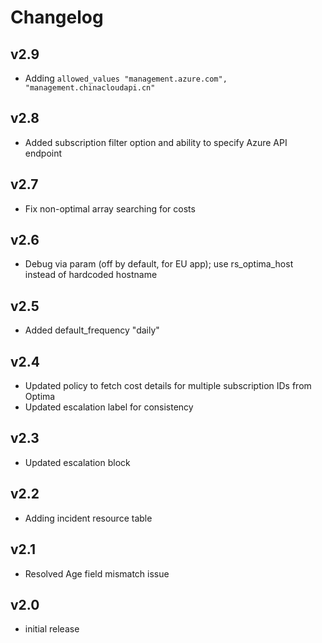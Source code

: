 # Changelog

## v2.9

- Adding `allowed_values "management.azure.com", "management.chinacloudapi.cn"`

## v2.8

- Added subscription filter option and ability to specify Azure API endpoint

## v2.7

- Fix non-optimal array searching for costs

## v2.6

- Debug via param (off by default, for EU app); use rs_optima_host instead of hardcoded hostname

## v2.5

- Added default_frequency "daily"

## v2.4

- Updated policy to fetch cost details for multiple subscription IDs from Optima
- Updated escalation label for consistency

## v2.3

- Updated escalation block

## v2.2

- Adding incident resource table

## v2.1

- Resolved Age field mismatch issue

## v2.0

- initial release
